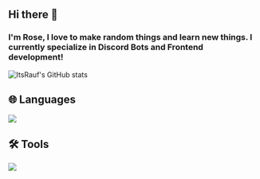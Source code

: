 ## Hi there 👋

### I'm Rose, I love to make random things and learn new things. I currently specialize in Discord Bots and Frontend development!

![ItsRauf's GitHub stats](https://github-readme-stats.vercel.app/api?username=ItsRauf&show_icons=true&theme=github_dark)

## 🌐 Languages
![](https://skillicons.dev/icons?i=ts,react,vue,astro,html,css)

## 🛠️ Tools
![](https://skillicons.dev/icons?i=npm,ghactions,git,vscode)

<!--
**ItsRauf/ItsRauf** is a ✨ _special_ ✨ repository because its `README.md` (this file) appears on your GitHub profile.

Here are some ideas to get you started:

- 🔭 I’m currently working on ...
- 🌱 I’m currently learning ...
- 👯 I’m looking to collaborate on ...
- 🤔 I’m looking for help with ...
- 💬 Ask me about ...
- 📫 How to reach me: ...
- 😄 Pronouns: ...
- ⚡ Fun fact: ...
-->
